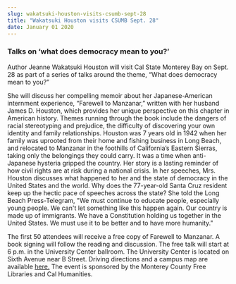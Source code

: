 ```yaml
---
slug: wakatsuki-houston-visits-csumb-sept-28
title: "Wakatsuki Houston visits CSUMB Sept. 28"
date: January 01 2020
---
```


  
<h3>Talks on ‘what does democracy mean to you?’</h3>
<p>
  Author Jeanne Wakatsuki Houston will visit Cal State Monterey Bay on Sept. 28
  as part of a series of talks around the theme, “What does democracy mean to
  you?”
</p>
<p>
  She will discuss her compelling memoir about her Japanese-American internment
  experience, “Farewell to Manzanar,” written with her husband James D. Houston,
  which provides her unique perspective on this chapter in American history.
  Themes running through the book include the dangers of racial stereotyping and
  prejudice, the difficulty of discovering your own identity and family
  relationships. Houston was 7 years old in 1942 when her family was uprooted
  from their home and fishing business in Long Beach, and relocated to Manzanar
  in the foothills of California’s Eastern Sierras, taking only the belongings
  they could carry. It was a time when anti-Japanese hysteria gripped the
  country. Her story is a lasting reminder of how civil rights are at risk
  during a national crisis. In her speeches, Mrs. Houston discusses what
  happened to her and the state of democracy in the United States and the world.
  Why does the 77-year-old Santa Cruz resident keep up the hectic pace of
  speeches across the state? She told the Long Beach Press-Telegram, "We must
  continue to educate people, especially young people. We can't let something
  like this happen again. Our country is made up of immigrants. We have a
  Constitution holding us together in the United States. We must use it to be
  better and to have more humanity."
</p>
<p>
  The first 50 attendees will receive a free copy of Farewell to Manzanar. A
  book signing will follow the reading and discussion. The free talk will start
  at 6 p.m. in the University Center ballroom. The University Center is located
  on Sixth Avenue near B Street. Driving directions and a campus map are
  available <a href="https://csumb.edu/map">here.</a> The event is sponsored by
  the Monterey County Free Libraries and Cal Humanities.
</p>
 
